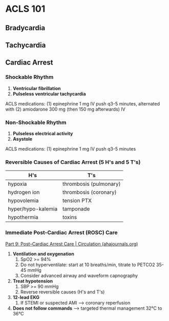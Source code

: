 # ACLS 101
## Bradycardia
## Tachycardia
## Cardiac Arrest
### Shockable Rhythm
1. **Ventricular fibrillation**
2. **Pulseless ventricular tachycardia**

ACLS medications: (1) epinephrine 1 mg IV push q3-5 minutes, alternated with (2) amiodarone 300 mg (then 150 mg afterwards) IV

### Non-Shockable Rhythm
1. **Pulseless electrical activity**
2. **Asystole**

ACLS medications: (1) epinephrine 1 mg IV push q3-5 minutes

### Reversible Causes of Cardiac Arrest (5 H's and 5 T's)

| H's                | T's                    |
| ------------------ | ---------------------- |
| hypoxia            | thrombosis (pulmonary) |
| hydrogen ion       | thrombosis (coronary)  |
| hypovolemia        | tension PTX            |
| hyper/hypo-kalemia | tamponade              |
| hypothermia        | toxins                 | 

### Immediate Post-Cardiac Arrest (ROSC) Care
[Part 9: Post–Cardiac Arrest Care | Circulation (ahajournals.org)](https://www.ahajournals.org/doi/full/10.1161/circulationaha.110.971002)

1. **Ventilation and oxygenation**
    1. SpO2 >= 94%
    2. Do not hyperventilate: start at 10 breaths/min, titrate to PETCO2 35-45 mmHg
    3. Consider advanced airway and waveform capnography
2. **Treat hypotension**
    1. SBP >= 90 mmHg
    2. Reverse reversible causes (H's and T's)
3. **12-lead EKG**
    1. If STEMI or suspected AMI --> coronary reperfusion
4. **Does not follow commands** --> targeted thermal management 32°C to 36°C